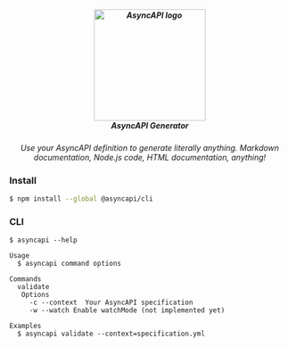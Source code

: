 <h5 align="center">
  <br>
  <a href="https://www.asyncapi.org"><img src="https://github.com/asyncapi/parser-nodejs/raw/master/assets/logo.png" alt="AsyncAPI logo" width="200"></a>
  <br>
  AsyncAPI Generator
</h5>
<p align="center">
  <em>Use your AsyncAPI definition to generate literally anything. Markdown documentation, Node.js code, HTML documentation, anything!</em>
</p>

### Install
```bash
$ npm install --global @asyncapi/cli
```

### CLI
```
$ asyncapi --help

Usage
  $ asyncapi command options
  
Commands
  validate 
   Options
     -c --context  Your AsyncAPI specification
     -w --watch Enable watchMode (not implemented yet)

Examples
  $ asyncapi validate --context=specification.yml
```
